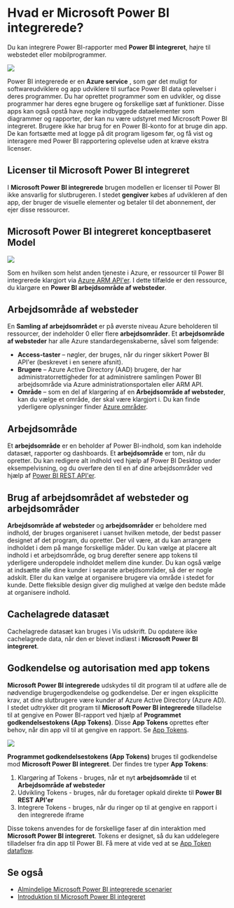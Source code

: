 <properties
   pageTitle="Hvad er Microsoft Power BI integrerede?"
   description="Power BI integrerede gør det muligt at integrere Power BI-rapporter i webstedet eller mobilprogrammer, så du ikke behøver at opbygge tilpassede løsninger at visualisere data for dine brugere"
   services="power-bi-embedded"
   documentationCenter=""
   authors="guyinacube"
   manager="erikre"
   editor=""
   tags=""/>
<tags
   ms.service="power-bi-embedded"
   ms.devlang="NA"
   ms.topic="article"
   ms.tgt_pltfrm="NA"
   ms.workload="powerbi"
   ms.date="10/04/2016"
   ms.author="asaxton"/>

# <a name="what-is-microsoft-power-bi-embedded"></a>Hvad er Microsoft Power BI integrerede?

Du kan integrere Power BI-rapporter med **Power BI integreret**, højre til webstedet eller mobilprogrammer.

![](media\powerbi-embedded-whats-is\what-is.png)

Power BI integrerede er en **Azure service** , som gør det muligt for softwareudviklere og app udviklere til surface Power BI data oplevelser i deres programmer. Du har oprettet programmer som en udvikler, og disse programmer har deres egne brugere og forskellige sæt af funktioner. Disse apps kan også opstå have nogle indbyggede dataelementer som diagrammer og rapporter, der kan nu være udstyret med Microsoft Power BI integreret. Brugere ikke har brug for en Power BI-konto for at bruge din app. De kan fortsætte med at logge på dit program ligesom før, og få vist og interagere med Power BI rapportering oplevelse uden at kræve ekstra licenser.

## <a name="licensing-for-microsoft-power-bi-embedded"></a>Licenser til Microsoft Power BI integreret

I **Microsoft Power BI integrerede** brugen modellen er licenser til Power BI ikke ansvarlig for slutbrugeren.  I stedet **gengiver** købes af udvikleren af den app, der bruger de visuelle elementer og betaler til det abonnement, der ejer disse ressourcer.

## <a name="microsoft-power-bi-embedded-conceptual-model"></a>Microsoft Power BI integreret konceptbaseret Model

![](media\powerbi-embedded-whats-is\model.png)

Som en hvilken som helst anden tjeneste i Azure, er ressourcer til Power BI integrerede klargjort via [Azure ARM API'er](https://msdn.microsoft.com/library/mt712306.aspx). I dette tilfælde er den ressource, du klargøre en **Power BI arbejdsområde af websteder**.

## <a name="workspace-collection"></a>Arbejdsområde af websteder

En **Samling af arbejdsområdet** er på øverste niveau Azure beholderen til ressourcer, der indeholder 0 eller flere **arbejdsområder**.  Et **arbejdsområde** **af websteder** har alle Azure standardegenskaberne, såvel som følgende:

-   **Access-taster** – nøgler, der bruges, når du ringer sikkert Power BI API'er (beskrevet i en senere afsnit).
-   **Brugere** – Azure Active Directory (AAD) brugere, der har administratorrettigheder for at administrere samlingen Power BI arbejdsområde via Azure administrationsportalen eller ARM API.
-   **Område** – som en del af klargøring af en **Arbejdsområde af websteder**, kan du vælge et område, der skal være klargjort i. Du kan finde yderligere oplysninger finder [Azure områder](https://azure.microsoft.com/regions/).

## <a name="workspace"></a>Arbejdsområde

Et **arbejdsområde** er en beholder af Power BI-indhold, som kan indeholde datasæt, rapporter og dashboards. Et **arbejdsområde** er tom, når du opretter. Du kan redigere alt indhold ved hjælp af Power BI Desktop under eksempelvisning, og du overføre den til en af dine arbejdsområder ved hjælp af [Power BI REST API'er](http://docs.powerbi.apiary.io/reference).

## <a name="using-workspace-collections-and-workspaces"></a>Brug af arbejdsområdet af websteder og arbejdsområder
**Arbejdsområde af websteder** og **arbejdsområder** er beholdere med indhold, der bruges organiseret i uanset hvilken metode, der bedst passer designet af det program, du opretter. Der vil være, at du kan arrangere indholdet i dem på mange forskellige måder. Du kan vælge at placere alt indhold i et arbejdsområde, og brug derefter senere app tokens til yderligere underopdele indholdet mellem dine kunder. Du kan også vælge at indsætte alle dine kunder i separate arbejdsområder, så der er nogle adskilt. Eller du kan vælge at organisere brugere via område i stedet for kunde. Dette fleksible design giver dig mulighed at vælge den bedste måde at organisere indhold.

## <a name="cached-datasets"></a>Cachelagrede datasæt

Cachelagrede datasæt kan bruges i Vis udskrift.  Du opdatere ikke cachelagrede data, når den er blevet indlæst i **Microsoft Power BI integreret**.

## <a name="authentication-and-authorization-with-app-tokens"></a>Godkendelse og autorisation med app tokens

**Microsoft Power BI integrerede** udskydes til dit program til at udføre alle de nødvendige brugergodkendelse og godkendelse. Der er ingen eksplicitte krav, at dine slutbrugere være kunder af Azure Active Directory (Azure AD).  I stedet udtrykker dit program til **Microsoft Power BI integrerede** tilladelse til at gengive en Power BI-rapport ved hjælp af **Programmet godkendelsestokens (App Tokens)**.  Disse **App Tokens** oprettes efter behov, når din app vil til at gengive en rapport.  Se [App Tokens](power-bi-embedded-get-started-sample.md#key-flow).

![](media\powerbi-embedded-whats-is\app-tokens.png)

**Programmet godkendelsestokens (App Tokens)** bruges til godkendelse mod **Microsoft Power BI integreret**.  Der findes tre typer **App Tokens**:

1.  Klargøring af Tokens - bruges, når et nyt **arbejdsområde** til et **Arbejdsområde af websteder**
2.  Udvikling Tokens - bruges, når du foretager opkald direkte til **Power BI REST API'er**
3.  Integrere Tokens - bruges, når du ringer op til at gengive en rapport i den integrerede iframe

Disse tokens anvendes for de forskellige faser af din interaktion med **Microsoft Power BI integreret**.  Tokens er designet, så du kan uddelegere tilladelser fra din app til Power BI. Få mere at vide ved at se [App Token dataflow](power-bi-embedded-app-token-flow.md).

## <a name="see-also"></a>Se også
- [Almindelige Microsoft Power BI integrerede scenarier](power-bi-embedded-scenarios.md)
- [Introduktion til Microsoft Power BI integreret](power-bi-embedded-get-started.md)
